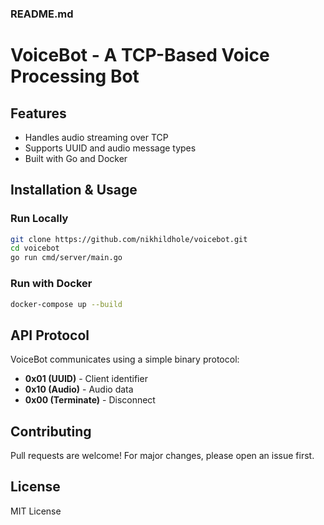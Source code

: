 ### README.md
# VoiceBot - A TCP-Based Voice Processing Bot

## Features
- Handles audio streaming over TCP
- Supports UUID and audio message types
- Built with Go and Docker

## Installation & Usage
### Run Locally
```sh
git clone https://github.com/nikhildhole/voicebot.git
cd voicebot
go run cmd/server/main.go
```

### Run with Docker
```sh
docker-compose up --build
```

## API Protocol
VoiceBot communicates using a simple binary protocol:
- **0x01 (UUID)** - Client identifier
- **0x10 (Audio)** - Audio data
- **0x00 (Terminate)** - Disconnect

## Contributing
Pull requests are welcome! For major changes, please open an issue first.

## License
MIT License
